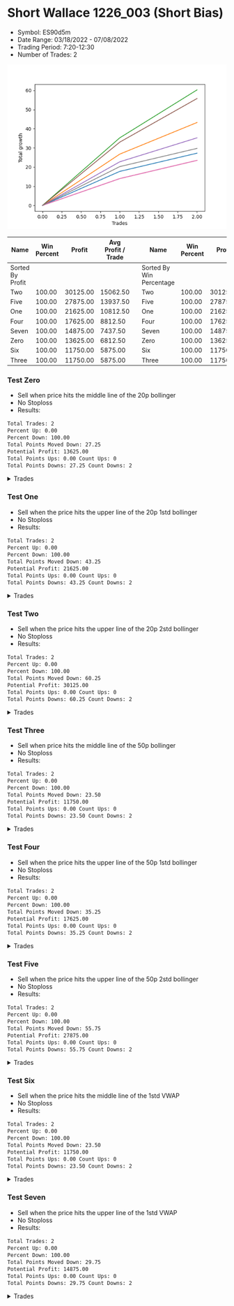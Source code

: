 # Short Wallace 1226_003 (Short Bias)
- Symbol: ES90d5m
- Date Range: 03/18/2022 - 07/08/2022
- Trading Period: 7:20-12:30
- Number of Trades: 2

![Plot](ShortWallace1226_003ES90d5m(ShortBias).png)

| Name | Win Percent | Profit | Avg Profit / Trade |     | Name | Win Percent | Profit | Avg Profit / Trade |
| ---- | ----------- | ------ | ------------------ | --- | ---- | ----------- | ------ | ------------------ |
| Sorted By <br> Profit | | | | | Sorted By <br> Win Percentage ||||
| Two | 100.00 | 30125.00 | 15062.50 |     | Two | 100.00 | 30125.00 | 15062.50 |
| Five | 100.00 | 27875.00 | 13937.50 |     | Five | 100.00 | 27875.00 | 13937.50 |
| One | 100.00 | 21625.00 | 10812.50 |     | One | 100.00 | 21625.00 | 10812.50 |
| Four | 100.00 | 17625.00 | 8812.50 |     | Four | 100.00 | 17625.00 | 8812.50 |
| Seven | 100.00 | 14875.00 | 7437.50 |     | Seven | 100.00 | 14875.00 | 7437.50 |
| Zero | 100.00 | 13625.00 | 6812.50 |     | Zero | 100.00 | 13625.00 | 6812.50 |
| Six | 100.00 | 11750.00 | 5875.00 |     | Six | 100.00 | 11750.00 | 5875.00 |
| Three | 100.00 | 11750.00 | 5875.00 |     | Three | 100.00 | 11750.00 | 5875.00 |

### Test Zero
* Sell when price hits the middle line of the 20p bollinger
* No Stoploss
* Results:
```
Total Trades: 2
Percent Up: 0.00
Percent Down: 100.00
Total Points Moved Down: 27.25
Potential Profit: 13625.00
Total Points Ups: 0.00 Count Ups: 0
Total Points Downs: 27.25 Count Downs: 2
```

<details><summary>Trades</summary>

<code>In: 2022-06-14 10:25:00		Out: 2022-06-14 10:34:00		Total Position Time: 09:00		Total Move Down: 17.75		Total to Date: 17.75</code> <br />
<code>In: 2022-06-14 10:30:00		Out: 2022-06-14 10:35:10		Total Position Time: 05:10		Total Move Down: 9.50		Total to Date: 27.25</code> <br />


</details>

### Test One
* Sell when the price hits the upper line of the 20p 1std bollinger
* No Stoploss
* Results:
```
Total Trades: 2
Percent Up: 0.00
Percent Down: 100.00
Total Points Moved Down: 43.25
Potential Profit: 21625.00
Total Points Ups: 0.00 Count Ups: 0
Total Points Downs: 43.25 Count Downs: 2
```

<details><summary>Trades</summary>

<code>In: 2022-06-14 10:25:00		Out: 2022-06-14 10:40:05		Total Position Time: 15:05		Total Move Down: 26.75		Total to Date: 26.75</code> <br />
<code>In: 2022-06-14 10:30:00		Out: 2022-06-14 10:40:05		Total Position Time: 10:05		Total Move Down: 16.50		Total to Date: 43.25</code> <br />


</details>

### Test Two
* Sell when the price hits the upper line of the 20p 2std bollinger
* No Stoploss
* Results:
```
Total Trades: 2
Percent Up: 0.00
Percent Down: 100.00
Total Points Moved Down: 60.25
Potential Profit: 30125.00
Total Points Ups: 0.00 Count Ups: 0
Total Points Downs: 60.25 Count Downs: 2
```

<details><summary>Trades</summary>

<code>In: 2022-06-14 10:25:00		Out: 2022-06-14 11:44:55		Total Position Time: 79:55		Total Move Down: 35.25		Total to Date: 35.25</code> <br />
<code>In: 2022-06-14 10:30:00		Out: 2022-06-14 11:44:55		Total Position Time: 74:55		Total Move Down: 25.00		Total to Date: 60.25</code> <br />


</details>

### Test Three
* Sell when price hits the middle line of the 50p bollinger
* No Stoploss
* Results:
```
Total Trades: 2
Percent Up: 0.00
Percent Down: 100.00
Total Points Moved Down: 23.50
Potential Profit: 11750.00
Total Points Ups: 0.00 Count Ups: 0
Total Points Downs: 23.50 Count Downs: 2
```

<details><summary>Trades</summary>

<code>In: 2022-06-14 10:25:00		Out: 2022-06-14 10:30:10		Total Position Time: 05:10		Total Move Down: 14.00		Total to Date: 14.00</code> <br />
<code>In: 2022-06-14 10:30:00		Out: 2022-06-14 10:35:10		Total Position Time: 05:10		Total Move Down: 9.50		Total to Date: 23.50</code> <br />


</details>

### Test Four
* Sell when the price hits the upper line of the 50p 1std bollinger
* No Stoploss
* Results:
```
Total Trades: 2
Percent Up: 0.00
Percent Down: 100.00
Total Points Moved Down: 35.25
Potential Profit: 17625.00
Total Points Ups: 0.00 Count Ups: 0
Total Points Downs: 35.25 Count Downs: 2
```

<details><summary>Trades</summary>

<code>In: 2022-06-14 10:25:00		Out: 2022-06-14 10:36:10		Total Position Time: 11:10		Total Move Down: 22.75		Total to Date: 22.75</code> <br />
<code>In: 2022-06-14 10:30:00		Out: 2022-06-14 10:36:10		Total Position Time: 06:10		Total Move Down: 12.50		Total to Date: 35.25</code> <br />


</details>

### Test Five
* Sell when the price hits the upper line of the 50p 2std bollinger
* No Stoploss
* Results:
```
Total Trades: 2
Percent Up: 0.00
Percent Down: 100.00
Total Points Moved Down: 55.75
Potential Profit: 27875.00
Total Points Ups: 0.00 Count Ups: 0
Total Points Downs: 55.75 Count Downs: 2
```

<details><summary>Trades</summary>

<code>In: 2022-06-14 10:25:00		Out: 2022-06-14 10:43:55		Total Position Time: 18:55		Total Move Down: 33.00		Total to Date: 33.00</code> <br />
<code>In: 2022-06-14 10:30:00		Out: 2022-06-14 10:43:55		Total Position Time: 13:55		Total Move Down: 22.75		Total to Date: 55.75</code> <br />


</details>

### Test Six
* Sell when the price hits the middle line of the 1std VWAP
* No Stoploss
* Results:
```
Total Trades: 2
Percent Up: 0.00
Percent Down: 100.00
Total Points Moved Down: 23.50
Potential Profit: 11750.00
Total Points Ups: 0.00 Count Ups: 0
Total Points Downs: 23.50 Count Downs: 2
```

<details><summary>Trades</summary>

<code>In: 2022-06-14 10:25:00		Out: 2022-06-14 10:30:10		Total Position Time: 05:10		Total Move Down: 14.00		Total to Date: 14.00</code> <br />
<code>In: 2022-06-14 10:30:00		Out: 2022-06-14 10:35:10		Total Position Time: 05:10		Total Move Down: 9.50		Total to Date: 23.50</code> <br />


</details>

### Test Seven
* Sell when the price hits the upper line of the 1std VWAP
* No Stoploss
* Results:
```
Total Trades: 2
Percent Up: 0.00
Percent Down: 100.00
Total Points Moved Down: 29.75
Potential Profit: 14875.00
Total Points Ups: 0.00 Count Ups: 0
Total Points Downs: 29.75 Count Downs: 2
```

<details><summary>Trades</summary>

<code>In: 2022-06-14 10:25:00		Out: 2022-06-14 10:34:40		Total Position Time: 09:40		Total Move Down: 20.25		Total to Date: 20.25</code> <br />
<code>In: 2022-06-14 10:30:00		Out: 2022-06-14 10:35:10		Total Position Time: 05:10		Total Move Down: 9.50		Total to Date: 29.75</code> <br />


</details>
